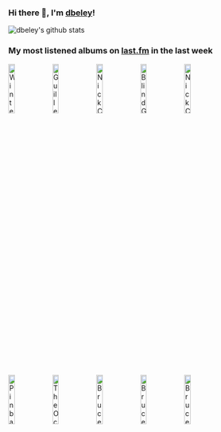 ### Hi there 👋, I'm [dbeley](https://dbeley.ovh/en)!

![dbeley's github stats](https://github-readme-stats.vercel.app/api?username=dbeley)

### My most listened albums on [last.fm](https://www.last.fm/user/d_beley) in the last week

[<img src='https://lastfm.freetls.fastly.net/i/u/300x300/e241cde264da4a7890699e3e82589daa.jpg' width='16%' height='16%' alt='Wintersleep - Untitled'>](https://www.last.fm/music/wintersleep/untitled)&nbsp;
[<img src='https://lastfm.freetls.fastly.net/i/u/300x300/5c28f1a8eb502e5316fdbcaa1daa7b83.png' width='16%' height='16%' alt='Guillemots - Through The Windowpane'>](https://www.last.fm/music/guillemots/through%2bthe%2bwindowpane)&nbsp;
[<img src='https://lastfm.freetls.fastly.net/i/u/300x300/8413102090134ccd997de61974324e0e.jpg' width='16%' height='16%' alt='Nick Cave & The Bad Seeds - Abattoir Blues / The Lyre of Orpheus'>](https://www.last.fm/music/nick%2bcave%2b%2526%2bthe%2bbad%2bseeds/abattoir%2bblues%2b%252f%2bthe%2blyre%2bof%2borpheus)&nbsp;
[<img src='https://lastfm.freetls.fastly.net/i/u/300x300/83d1a299ccdfa83c7b27e303ba611fb0.jpg' width='16%' height='16%' alt='Blind Guardian - Somewhere Far Beyond'>](https://www.last.fm/music/blind%2bguardian/somewhere%2bfar%2bbeyond)&nbsp;
[<img src='https://lastfm.freetls.fastly.net/i/u/300x300/be24c7e60d244da89410c91a892aed61.png' width='16%' height='16%' alt='Nick Cave & The Bad Seeds - No More Shall We Part'>](https://www.last.fm/music/nick%2bcave%2b%2526%2bthe%2bbad%2bseeds/no%2bmore%2bshall%2bwe%2bpart)&nbsp;
<br>
[<img src='https://lastfm.freetls.fastly.net/i/u/300x300/02425ed2a34f4319c331bd7eeaddf9c3.jpg' width='16%' height='16%' alt='Pinback - Autumn Of The Seraphs'>](https://www.last.fm/music/pinback/autumn%2bof%2bthe%2bseraphs)&nbsp;
[<img src='https://lastfm.freetls.fastly.net/i/u/300x300/18776261ffaf414d6f2ada0f93be2415.jpg' width='16%' height='16%' alt='The Ocean - Precambrian'>](https://www.last.fm/music/the%2bocean/precambrian)&nbsp;
[<img src='https://lastfm.freetls.fastly.net/i/u/300x300/d13647f58c66d516599fba9ac7c7c3ac.jpg' width='16%' height='16%' alt='Bruce Springsteen - Darkness on the Edge of Town'>](https://www.last.fm/music/bruce%2bspringsteen/darkness%2bon%2bthe%2bedge%2bof%2btown)&nbsp;
[<img src='https://lastfm.freetls.fastly.net/i/u/300x300/92587764cd2b43baadcc8c22cdfc53a3.png' width='16%' height='16%' alt='Bruce Springsteen - Nebraska'>](https://www.last.fm/music/bruce%2bspringsteen/nebraska)&nbsp;
[<img src='https://lastfm.freetls.fastly.net/i/u/300x300/425b143a0bed4b69b8761140df66077d.png' width='16%' height='16%' alt='Bruce Springsteen - We Shall Overcome: The Seeger Sessions'>](https://www.last.fm/music/bruce%2bspringsteen/we%2bshall%2bovercome%253a%2bthe%2bseeger%2bsessions)&nbsp;
<br>
